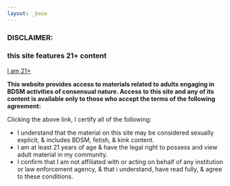 ```yaml
---
layout: _base
---
```

### DISCLAIMER:
### this site features 21+ content
[I am 21+](/lair)

**This website provides access to materials related to adults engaging in BDSM activities of consensual nature. Access to this site and any of its content is available only to those who accept the terms of the following agreement:**

Clicking the above link, I certify all of the following:

  - I understand that the material on this site may be considered sexually explicit, &  includes BDSM, fetish, & kink content.
  - I am at least 21 years of age & have the legal right to possess and view adult material in my community.
  - I confirm that I am not affiliated with or acting on behalf of any institution or law enforcement agency, & that i understand, have read fully, & agree to these conditions.
